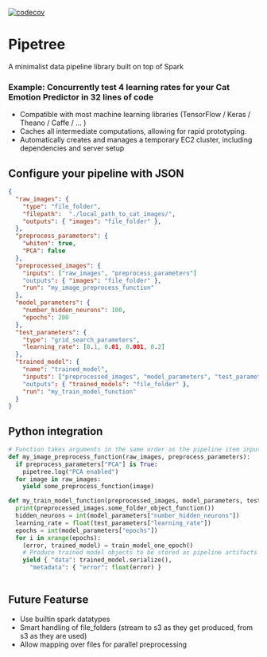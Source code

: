 [![codecov](https://codecov.io/gh/pipetree/pipetree/branch/master/graph/badge.svg)](https://codecov.io/gh/pipetree/pipetree)
# Pipetree
A minimalist data pipeline library built on top of Spark

### Example: Concurrently test 4 learning rates for your Cat Emotion Predictor in 32 lines of code

* Compatible with most machine learning libraries (TensorFlow / Keras / Theano / Caffe / ... )
* Caches all intermediate computations, allowing for rapid prototyping.
* Automatically creates and manages a temporary EC2 cluster, including dependencies and server setup

## Configure your pipeline with JSON
```json
{
  "raw_images": {
    "type": "file_folder",
    "filepath":  "./local_path_to_cat_images/",
    "outputs": { "images": "file_folder" },
  },
  "preprocess_parameters": {
    "whiten": true,
    "PCA": false
  },
  "preprocessed_images": {
    "inputs": ["raw_images", "preprocess_parameters"]
    "outputs": { "images": "file_folder" },
    "run": "my_image_preprocess_function"
  },
  "model_parameters": {
    "number_hidden_neurons": 100,
    "epochs": 200
  },
  "test_parameters": {
    "type": "grid_search_parameters",
    "learning_rate": [0.1, 0.01, 0.001, 0.2]
  },
  "trained_model": {
    "name": "trained_model",
    "inputs": ["preprocessed_images", "model_parameters", "test_parameters"]
    "outputs": { "trained_models": "file_folder" },
    "run": "my_train_model_function"
  }
}
```

## Python integration
```python
# Function takes arguments in the same order as the pipeline item inputs
def my_image_preprocess_function(raw_images, preprocess_parameters):
  if preprocess_parameters["PCA"] is True:
    pipetree.log("PCA enabled")
  for image in raw_images:
    yield some_preprocess_function(image)

def my_train_model_function(preprocessed_images, model_parameters, test_parameters):
  print(preprocessed_images.some_folder_object_function())
  hidden_neurons = int(model_parameters["number_hidden_neurons"])
  learning_rate = float(test_parameters["learning_rate"])
  epochs = int(model_parameters["epochs"])
  for i in xrange(epochs):
    (error, trained_model) = train_model_one_epoch()
    # Produce trained model objects to be stored as pipeline artifacts
    yield { "data": trained_model.serialize(),
      "metadata": { "error": float(error) }
  
```

## Future Featurse

* Use builtin spark datatypes
* Smart handling of file_folders (stream to s3 as they get produced, from s3 as they are used)
* Allow mapping over files for parallel preprocessing


